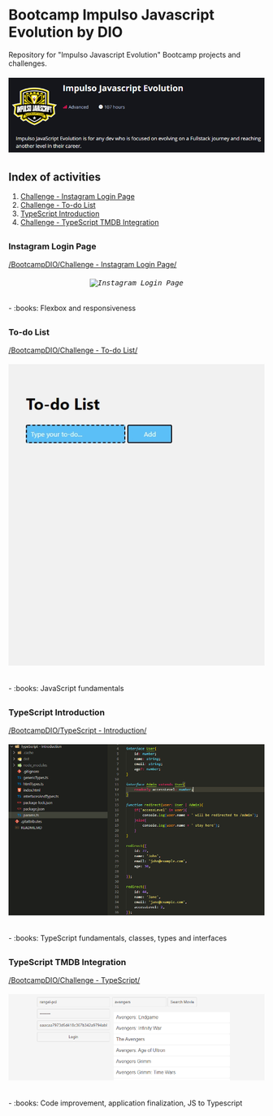# Bootcamp Impulso Javascript Evolution by DIO
<p>Repository for "Impulso Javascript Evolution" Bootcamp projects and challenges.</p>
<h6 align="center"><img src="https://github.com/rangel-pci/files/blob/master/bootcamp_abnner.png" alt="Bootcamp Banner"></h6>

<h2>Index of activities</h2>
<ol>
    <li><a href="#Instagram">Challenge - Instagram Login Page</a></li>
    <li><a href="#To-do-list">Challenge - To-do List</a></li>
    <li><a href="#TypeScript-Introduction">TypeScript Introduction</a></li>
    <li><a href="#TypeScript-tmdb">Challenge - TypeScript TMDB Integration</a></li>
</ol>

##

<h3 id="Instagram">Instagram Login Page</h3>
<a href="https://github.com/rangel-pci/BootcampDIO/tree/master/Challenge%20-%20Instagram%20Login%20Page">/BootcampDIO/Challenge - Instagram Login Page/</a>
<h6 align="center"><kbd><img src="https://github.com/rangel-pci/files/blob/master/ig_login_page.gif" alt="Instagram Login Page"></kbd></h6>
- :books: Flexbox and responsiveness 

##

<h3 id="To-do-list">To-do List</h3>
<a href="https://github.com/rangel-pci/BootcampDIO/tree/master/Challenge%20-%20To-do%20List">/BootcampDIO/Challenge - To-do List/</a>
<h6 align="center"><kbd><img src="https://github.com/rangel-pci/files/blob/master/to-do-list.gif" alt="To-do App"></kbd></h6>
- :books: JavaScript fundamentals

##

<h3 id="TypeScript-Introduction">TypeScript Introduction</h3>
<a href="https://github.com/rangel-pci/BootcampDIO/tree/master/TypeScript%20-%20Introduction">/BootcampDIO/TypeScript - Introduction/</a>
<h6 align="center"><kbd><img src="https://github.com/rangel-pci/files/blob/master/typescriptLesson.png" alt="TypeScript Introduction"></kbd></h6>
- :books: TypeScript fundamentals, classes, types and interfaces

##

<h3 id="TypeScript-tmdb">TypeScript TMDB Integration</h3>
<a href="https://github.com/rangel-pci/BootcampDIO/tree/master/Challenge%20-%20TypeScript">/BootcampDIO/Challenge - TypeScript/</a>
<h6 align="center"><kbd><img src="https://github.com/rangel-pci/files/blob/master/tsTMDB.png" alt="TypeScript TMDB Integration"></kbd></h6>
- :books: Code improvement, application finalization, JS to Typescript

##
